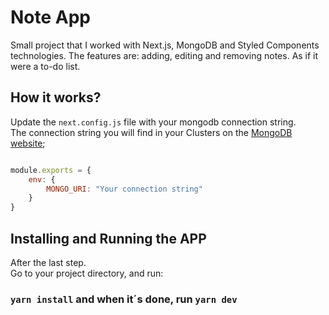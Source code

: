 # Note App

Small project that I worked with Next.js, MongoDB and Styled Components technologies. The features are: adding, editing and removing notes. As if it were a to-do list.


## How it works?

Update the `next.config.js` file with your mongodb connection string.\
The connection string you will find in your Clusters on the [MongoDB website](https://www.mongodb.com/);

```js

module.exports = {
    env: {
        MONGO_URI: "Your connection string"
    }
}

```

## Installing and Running the APP 

After the last step.\
Go to your project directory, and run:
### `yarn install` and when it´s done, run `yarn dev`
